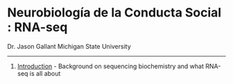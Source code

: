 # Neurobiología de la Conducta Social : RNA-seq
Dr. Jason Gallant
Michigan State University
****

1. [Introduction](introduction.md) - Background on sequencing biochemistry and what RNA-seq is all about
